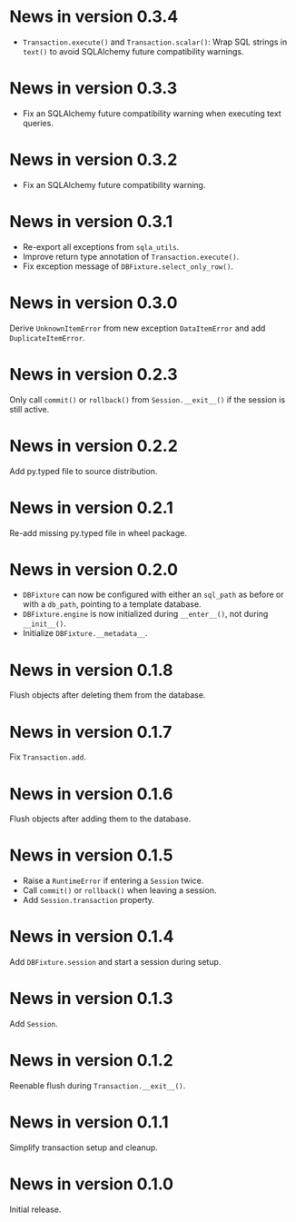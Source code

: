 # News in version 0.3.4

- `Transaction.execute()` and `Transaction.scalar()`: Wrap SQL strings in
  `text()` to avoid SQLAlchemy future compatibility warnings.

# News in version 0.3.3

- Fix an SQLAlchemy future compatibility warning when executing text queries.

# News in version 0.3.2

- Fix an SQLAlchemy future compatibility warning.

# News in version 0.3.1

- Re-export all exceptions from `sqla_utils`.
- Improve return type annotation of `Transaction.execute()`.
- Fix exception message of `DBFixture.select_only_row()`.

# News in version 0.3.0

Derive `UnknownItemError` from new exception `DataItemError` and add
`DuplicateItemError`.

# News in version 0.2.3

Only call `commit()` or `rollback()` from `Session.__exit__()`
if the session is still active.

# News in version 0.2.2

Add py.typed file to source distribution.

# News in version 0.2.1

Re-add missing py.typed file in wheel package.

# News in version 0.2.0

- `DBFixture` can now be configured with either an `sql_path` as
  before or with a `db_path`, pointing to a template database.
- `DBFixture.engine` is now initialized during `__enter__()`, not
  during `__init__()`.
- Initialize `DBFixture.__metadata__`.

# News in version 0.1.8

Flush objects after deleting them from the database.

# News in version 0.1.7

Fix `Transaction.add`.

# News in version 0.1.6

Flush objects after adding them to the database.

# News in version 0.1.5

- Raise a `RuntimeError` if entering a `Session` twice.
- Call `commit()` or `rollback()` when leaving a session.
- Add `Session.transaction` property.

# News in version 0.1.4

Add `DBFixture.session` and start a session during setup.

# News in version 0.1.3

Add `Session`.

# News in version 0.1.2

Reenable flush during `Transaction.__exit__()`.

# News in version 0.1.1

Simplify transaction setup and cleanup.

# News in version 0.1.0

Initial release.
